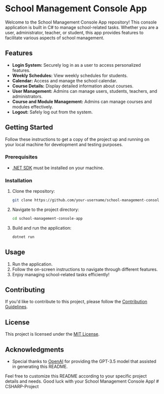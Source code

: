 # School Management Console App

Welcome to the School Management Console App repository! This console application is built in C# to manage school-related tasks. Whether you are a user, administrator, teacher, or student, this app provides features to facilitate various aspects of school management.

## Features

- **Login System:** Securely log in as a user to access personalized features.
- **Weekly Schedules:** View weekly schedules for students.
- **Calendar:** Access and manage the school calendar.
- **Course Details:** Display detailed information about courses.
- **User Management:** Admins can manage users, students, teachers, and administrators.
- **Course and Module Management:** Admins can manage courses and modules effectively.
- **Logout:** Safely log out from the system.

## Getting Started

Follow these instructions to get a copy of the project up and running on your local machine for development and testing purposes.

### Prerequisites

- [.NET SDK](https://dotnet.microsoft.com/download) must be installed on your machine.

### Installation

1. Clone the repository:

    ```bash
    git clone https://github.com/your-username/school-management-console-app.git
    ```

2. Navigate to the project directory:

    ```bash
    cd school-management-console-app
    ```

3. Build and run the application:

    ```bash
    dotnet run
    ```

## Usage

1. Run the application.
2. Follow the on-screen instructions to navigate through different features.
3. Enjoy managing school-related tasks efficiently!

## Contributing

If you'd like to contribute to this project, please follow the [Contribution Guidelines](CONTRIBUTING.md).

## License

This project is licensed under the [MIT License](LICENSE).

## Acknowledgments

- Special thanks to [OpenAI](https://www.openai.com/) for providing the GPT-3.5 model that assisted in generating this README.

Feel free to customize this README according to your specific project details and needs. Good luck with your School Management Console App!
#   C S H A R P - P r o j e c t  
 